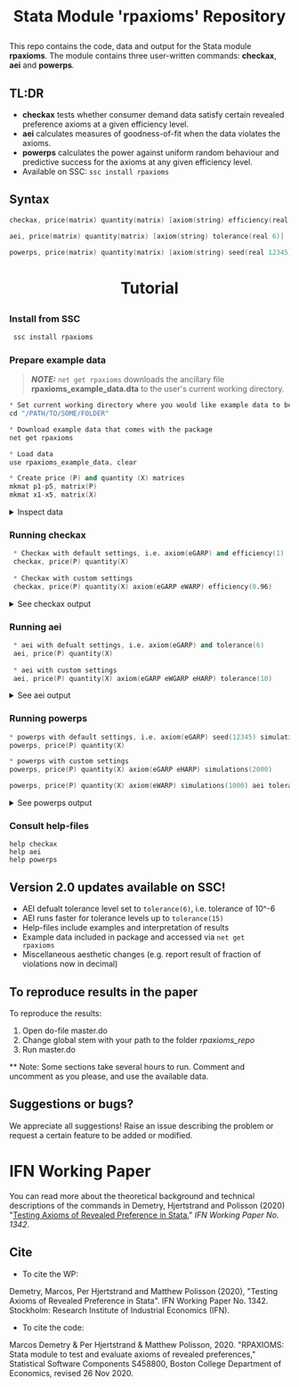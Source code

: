 # <p align="center">Stata Module 'rpaxioms' Repository</p>

This repo contains the code, data and output for the Stata module <b>rpaxioms</b>. The module contains three user-written commands: <b>checkax</b>, <b>aei</b> and <b>powerps</b>.

## TL:DR
- <b>checkax</b> tests whether consumer demand data satisfy certain revealed preference axioms at a given efficiency level.
- <b>aei</b> calculates measures of goodness-of-fit when the data violates the axioms.
- <b>powerps</b> calculates the power against uniform random behaviour and predictive success for the axioms at any given efficiency level.
- Available on SSC: <code>ssc install rpaxioms</code>

## Syntax
```s
checkax, price(matrix) quantity(matrix) [axiom(string) efficiency(real 1)]

aei, price(matrix) quantity(matrix) [axiom(string) tolerance(real 6)]

powerps, price(matrix) quantity(matrix) [axiom(string) seed(real 12345) simulations(real 1000) aei tolerance(real 6)]

```

# <p align="center">Tutorial</p>

### Install from SSC
```s
 ssc install rpaxioms
```

### Prepare example data
> **_NOTE:_**  ```net get rpaxioms``` downloads the ancillary file __rpaxioms_example_data.dta__ to the user's current working directory.
```s
* Set current working directory where you would like example data to be saved
cd "/PATH/TO/SOME/FOLDER"

* Download example data that comes with the package
net get rpaxioms

* Load data
use rpaxioms_example_data, clear

* Create price (P) and quantity (X) matrices
mkmat p1-p5, matrix(P)
mkmat x1-x5, matrix(X)
```

<details>
  <summary>Inspect data</summary>

```
 . sum

    Variable |        Obs        Mean    Std. dev.       Min        Max
-------------+---------------------------------------------------------
observatio~r |         20        10.5     5.91608          1         20
          p1 |         20         6.4    2.036509          2         10
          p2 |         20         4.1    2.751076          1          9
          p3 |         20        5.65    3.328901          1         10
          p4 |         20           6    2.339591          1         10
-------------+---------------------------------------------------------
          p5 |         20        4.45     2.21181          1          9
          x1 |         20        30.3    8.584564         20         49
          x2 |         20        35.2    9.660555         20         49
          x3 |         20       34.65    8.671035         21         48
          x4 |         20        33.8    8.757553         20         49
-------------+---------------------------------------------------------
          x5 |         20       33.85    8.731522         20         49
 
. matlist P

             |        p1         p2         p3         p4         p5 
-------------+-------------------------------------------------------
          r1 |         8          2          1          6          9 
          r2 |         4          4          5          6          5 
          r3 |         6          6          9          8          2 
          r4 |         6          5          7          1          5 
          r5 |         2          1          6          7          4 
          r6 |         6          3          9          6          5 
          r7 |         7          9          1          2          9 
          r8 |         5          1         10         10          5 
          r9 |         9          9          2          6          4 
         r10 |         8          1          6          5          4 
         r11 |         4          7          2         10          2 
         r12 |         5          6          6          7          3 
         r13 |         4          3          1          5          1 
         r14 |         8          6          8          9          5 
         r15 |         8          2          9          6          3 
         r16 |         5          7         10          6          3 
         r17 |         7          6         10          7          5 
         r18 |        10          1          6          4          2 
         r19 |         8          1          3          3          5 
         r20 |         8          2          2          6          8 
 
. matlist X

             |        x1         x2         x3         x4         x5 
-------------+-------------------------------------------------------
          r1 |        27         22         29         28         43 
          r2 |        44         33         38         27         37 
          r3 |        22         25         48         27         43 
          r4 |        32         20         48         24         40 
          r5 |        20         49         38         49         23 
          r6 |        26         33         30         49         35 
          r7 |        20         49         46         45         30 
          r8 |        25         43         33         42         22 
          r9 |        24         20         48         25         24 
         r10 |        28         41         21         31         26 
         r11 |        25         41         36         25         40 
         r12 |        24         39         42         20         33 
         r13 |        38         37         25         29         41 
         r14 |        47         26         30         41         27 
         r15 |        49         43         25         39         20 
         r16 |        26         27         29         36         36 
         r17 |        34         31         32         33         28 
         r18 |        31         47         37         28         49 
         r19 |        36         46         21         35         48 
         r20 |        28         32         37         43         32 

```

</details>

### Running checkax
```s
 * Checkax with default settings, i.e. axiom(eGARP) and efficiency(1)
 checkax, price(P) quantity(X)
 
 * Checkax with custom settings
 checkax, price(P) quantity(X) axiom(eGARP eWARP) efficiency(0.96)
```

<details>
  <summary>See checkax output</summary>

```
. checkax, price(P) quantity(X)

              Number of obs           =      20 
              Number of goods         =       5 
              Efficiency level        =       1 

-----------------------------------------------
       Axiom |      Pass       #vio       %vio 
-------------+---------------------------------
       eGARP |         0        161      .4237 
-----------------------------------------------

. checkax, price(P) quantity(X) axiom(eGARP eWARP) efficiency(0.96)

              Number of obs           =      20 
              Number of goods         =       5 
              Efficiency level        =     .96 

-----------------------------------------------
       Axiom |      Pass       #vio       %vio 
-------------+---------------------------------
       eGARP |         0        112      .2947 
       eWARP |         0          6      .0316 
-----------------------------------------------

```

</details>



### Running aei
```s
 * aei with defualt settings, i.e. axiom(eGARP) and tolerance(6)
 aei, price(P) quantity(X)
 
 * aei with custom settings
 aei, price(P) quantity(X) axiom(eGARP eWGARP eHARP) tolerance(10)
 ```

<details>
  <summary>See aei output</summary>

```
. aei, price(P) quantity(X)

    Number of obs           =         20 
    Number of goods         =          5 
    Tolerance level         =    1.0e-06 

-------------------------
       Axiom |       AEI 
-------------+-----------
       eGARP |  .9055848 
-------------------------

. aei, price(P) quantity(X) axiom(eGARP eWGARP eHARP) tolerance(10)

    Number of obs           =         20 
    Number of goods         =          5 
    Tolerance level         =    1.0e-10 

-------------------------
       Axiom |       AEI 
-------------+-----------
       eGARP |  .9055851 
      eWGARP |  .9055851 
       eHARP |  .8449687 
-------------------------

```

</details>

 ### Running powerps
 ```s
 * powerps with default settings, i.e. axiom(eGARP) seed(12345) simulations(1000)
 powerps, price(P) quantity(X)
 
 * powerps with custom settings
 powerps, price(P) quantity(X) axiom(eGARP eHARP) simulations(2000)
 
 powerps, price(P) quantity(X) axiom(eWARP) simulations(1000) aei tolerance(6)
```

<details>
  <summary>See powerps output</summary>

```
. powerps, price(P) quantity(X)

                       Number of obs           =        20 
                       Number of goods         =         5 
                       Simulations             =      1000 
                       Efficiency level        =         1 

----------------------------------------------------------
      Axioms |     Power         PS       Pass        AEI 
-------------+--------------------------------------------
       eGARP |      .995      -.005          0   .9055848 
----------------------------------------------------------
 
Summary statistics for simulations:

------------------------------------
       eGARP |      #vio       %vio 
-------------+----------------------
        Mean |    47.339   .1245762 
   Std. Dev. |  29.45589   .0775135 
         Min |         0          0 
          Q1 |        24      .0632 
      Median |        45      .1184 
          Q3 |      68.5     .18025 
         Max |       143      .3763 
------------------------------------

. powerps, price(P) quantity(X) axiom(eGARP eHARP) simulations(2000)

                       Number of obs           =        20 
                       Number of goods         =         5 
                       Simulations             =      2000 
                       Efficiency level        =         1 

----------------------------------------------------------
      Axioms |     Power         PS       Pass        AEI 
-------------+--------------------------------------------
       eGARP |      .994      -.006          0   .9055848 
       eHARP |         1          0          0   .8449683 
----------------------------------------------------------
 
Summary statistics for simulations:

------------------------------------
       eGARP |      #vio       %vio 
-------------+----------------------
        Mean |   47.0755   .1238843 
   Std. Dev. |  29.81487   .0784596 
         Min |         0          0 
          Q1 |        23      .0605 
      Median |        44      .1158 
          Q3 |        68      .1789 
         Max |       151      .3974 
------------------------------------

------------------------------------
       eHARP |      #vio       %vio 
-------------+----------------------
        Mean |        20          1 
   Std. Dev. |         0          0 
         Min |        20          1 
          Q1 |        20          1 
      Median |        20          1 
          Q3 |        20          1 
         Max |        20          1 
------------------------------------

. powerps, price(P) quantity(X) axiom(eWARP) simulations(1000) aei tolerance(6)

                       Number of obs           =        20 
                       Number of goods         =         5 
                       Simulations             =      1000 
                       Efficiency level        =         1 

----------------------------------------------------------
      Axioms |     Power         PS       Pass        AEI 
-------------+--------------------------------------------
       eWARP |      .991      -.009          0   .9055848 
----------------------------------------------------------
 
Summary statistics for simulations:

-----------------------------------------------
       eWARP |      #vio       %vio        AEI 
-------------+---------------------------------
        Mean |     7.842    .041276   .8472549 
   Std. Dev. |  4.637731   .0244045   .0824086 
         Min |         0          0   .5616641 
          Q1 |         4      .0211   .7964668 
      Median |         7      .0368   .8573208 
          Q3 |        10      .0526   .9060616 
         Max |        27      .1421          1 
-----------------------------------------------

```

</details>

### Consult help-files
```
help checkax
help aei
help powerps
```

## Version 2.0 updates available on SSC!
- AEI defualt tolerance level set to <code>tolerance(6)</code>, i.e. tolerance of 10^-6
- AEI runs faster for tolerance levels up to <code>tolerance(15)</code>
- Help-files include examples and interpretation of results
- Example data included in package and accessed via <code>net get rpaxioms</code>
- Miscellaneous aesthetic changes (e.g. report result of fraction of violations now in decimal)

## To reproduce results in the paper
To reproduce the results: 
1. Open do-file master.do 
2. Change global stem with your path to the folder _rpaxioms_repo_ 
3. Run master.do

** Note: Some sections take several hours to run. Comment and uncomment as you please, and use the available data.

## Suggestions or bugs?
We appreciate all suggestions! Raise an issue describing the problem or request a certain feature to be added or modified.

# IFN Working Paper
You can read more about the theoretical background and technical descriptions of the commands in Demetry, Hjertstrand and Polisson (2020) "[Testing Axioms of Revealed Preference in Stata.](https://www.ifn.se/media/xf4bpowg/wp1342.pdf)" _IFN Working Paper No. 1342_.

## Cite
- To cite the WP:

Demetry, Marcos, Per Hjertstrand and Matthew Polisson (2020), "Testing Axioms of Revealed Preference in Stata". IFN Working Paper No. 1342. Stockholm: Research Institute of Industrial Economics (IFN).

- To cite the code:

Marcos Demetry & Per Hjertstrand & Matthew Polisson, 2020. "RPAXIOMS: Stata module to test and evaluate axioms of revealed preferences," Statistical Software Components S458800, Boston College Department of Economics, revised 26 Nov 2020.

